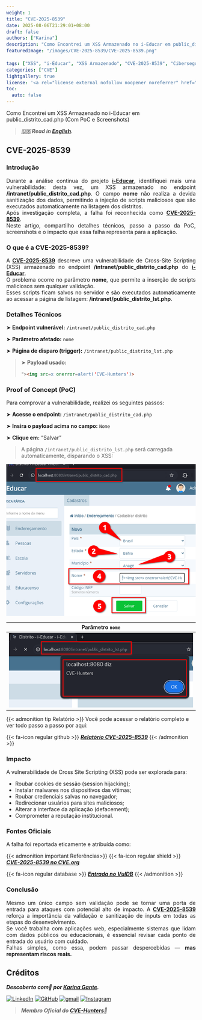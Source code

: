 ```yaml
---
weight: 1
title: "CVE-2025-8539"
date: 2025-08-06T21:29:01+08:00
draft: false
authors: ["Karina"]
description: "Como Encontrei um XSS Armazenado no i-Educar em public_distrito_cad.php (Com PoC e Screenshots)"
featuredImage: "/images/CVE-2025-8539/CVE-2025-8539.png"

tags: ["XSS", "i-Educar", "XSS Armazenado", "CVE-2025-8539", "Cibersegurança"]
categories: ["CVE"]
lightgallery: true
license: '<a rel="license external nofollow noopener noreferrer" href="https://creativecommons.org/licenses/by-nc/4.0/" target="_blank">CC BY-NC 4.0</a>'
toc:
  auto: false
---
```


Como Encontrei um XSS Armazenado no i-Educar em public_distrito_cad.php (Com PoC e Screenshots)

<!--more-->

> ***🇺🇸 Read in [English](http://karinagante.github.io/cve-2025-8539/).***

## CVE-2025-8539

### Introdução

<p align="justify">Durante a análise contínua do projeto <b><a href="https://github.com/portabilis/i-educar" target=_blank>i-Educar</a></b>, identifiquei mais uma vulnerabilidade: desta vez, um XSS armazenado no endpoint <b>/intranet/public_distrito_cad.php</b>. O campo <b>nome</b> não realiza a devida sanitização dos dados, permitindo a injeção de scripts maliciosos que são executados automaticamente na listagem dos distritos. </br> Após investigação completa, a falha foi reconhecida como <b><a href="https://www.cve.org/CVERecord?id=CVE-2025-8539" target=_blank>CVE-2025-8539</a></b>. </br> Neste artigo, compartilho detalhes técnicos, passo a passo da PoC, screenshots e o impacto que essa falha representa para a aplicação. </p>

### O que é a CVE-2025-8539?

<p align="justify">A <b><a href="https://www.cve.org/CVERecord?id=CVE-2025-8539" target=_blank>CVE-2025-8539</a></b> descreve uma vulnerabilidade de Cross-Site Scripting (XSS) armazenado no endpoint <b>/intranet/public_distrito_cad.php</b> do <b><a href="https://github.com/portabilis/i-educar" target=_blank>i-Educar</a></b>. </br> O problema ocorre no parâmetro <b>nome</b>, que permite a inserção de scripts maliciosos sem qualquer validação. </br> Esses scripts ficam salvos no servidor e são executados automaticamente ao acessar a página de listagem: <b>/intranet/public_distrito_lst.php</b>. </p>

### Detalhes Técnicos

➤ **Endpoint vulnerável:** `/intranet/public_distrito_cad.php`

➤ **Parâmetro afetado:** `nome`

➤ **Página de disparo (trigger):** `/intranet/public_distrito_lst.php`

> ➤ **Payload usado:** 
> ```html
>"><img src=x onerror=alert('CVE-Hunters')>
>```

### Proof of Concept (PoC)

Para comprovar a vulnerabilidade, realizei os seguintes passos:

➤ **Acesse o endpoint:** `/intranet/public_distrito_cad.php`

➤ **Insira o payload acima no campo:** `Nome`

➤ **Clique em:** “Salvar”

> A página `/intranet/public_distrito_lst.php` será carregada automaticamente, disparando o XSS:

<p align="center">
<img src="/images/CVE-2025-8539/PoC1.png">
</p>

|   Parâmetro `nome`         |
|:------------:|
| ![](/images/CVE-2025-8539/PoC2.png)    |

{{< admonition tip Relatório >}} 
Você pode acessar o relatório completo e ver todo passo a passo por aqui:

{{< fa-icon regular github >}} 
***[Relatório CVE-2025-8539](https://github.com/KarinaGante/KG-Sec/blob/main/CVEs/i-Educar/CVE-2025-8539.md)***
{{< /admonition >}}

### Impacto

A vulnerabilidade de Cross Site Scripting (XSS) pode ser explorada para:

- Roubar cookies de sessão (session hijacking);
- Instalar malwares nos dispositivos das vítimas;
- Roubar credenciais salvas no navegador;
- Redirecionar usuários para sites maliciosos;
- Alterar a interface da aplicação (defacement);
- Comprometer a reputação institucional.

### Fontes Oficiais

A falha foi reportada eticamente e atribuída como:

{{< admonition important Referências>}} 
{{< fa-icon regular shield >}} 
***[CVE-2025-8539 no CVE.org](https://www.cve.org/CVERecord?id=CVE-2025-8539)***

{{< fa-icon regular database >}} 
***[Entrada no VulDB](https://vuldb.com/?id.318668)***
{{< /admonition >}}

### Conclusão

<p align="justify">Mesmo um único campo sem validação pode se tornar uma porta de entrada para ataques com potencial alto de impacto. A <b><a href="https://www.cve.org/CVERecord?id=CVE-2025-8539" target=_blank>CVE-2025-8539</a></b> reforça a importância da validação e sanitização de inputs em todas as etapas do desenvolvimento. </br> Se você trabalha com aplicações web, especialmente sistemas que lidam com dados públicos ou educacionais, é essencial revisar cada ponto de entrada do usuário com cuidado. </br> Falhas simples, como essa, podem passar despercebidas — <b>mas representam riscos reais.</b></p>

## Créditos

***Descoberto com💜 por [Karina Gante](https://karinagante.github.io/).*** 

[![LinkedIn](https://skillicons.dev/icons?i=linkedin&theme=dark)](https://www.linkedin.com/in/karina-gante/)
[![GitHub](https://skillicons.dev/icons?i=github&theme=dark)](https://www.github.com/KarinaGante/)
[![gmail](https://skillicons.dev/icons?i=gmail&theme=dark)](mailto:karina.gante1@gmail.com)
[![Instagram](https://skillicons.dev/icons?i=instagram&theme=dark)](https://www.instagram.com/karinovisk02/)

> ***Membro Oficial do [CVE-Hunters](https://www.cvehunters.com/)🏹***


